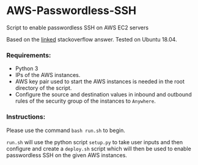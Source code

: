 # AWS-Passwordless-SSH
Script to enable passwordless SSH on AWS EC2 servers

Based on the [linked](https://stackoverflow.com/a/34470546/10401847) stackoverflow answer. Tested on Ubuntu 18.04.

### Requirements:
- Python 3
- IPs of the AWS instances.
- AWS key pair used to start the AWS instances is needed in the root directory of the script.
- Configure the source and destination values in inbound and outbound rules of the security group of the instances to `Anywhere`.

### Instructions:
Please use the command `bash run.sh` to begin.

`run.sh` will use the python script `setup.py` to take user inputs and then configure and create a `deploy.sh` script which will then be used to enable passwordless SSH on the given AWS instances.
